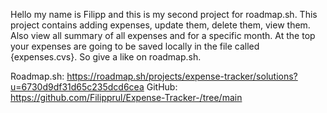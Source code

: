 Hello my name is Filipp and this is my second project for roadmap.sh.
This project contains adding expenses, update them, delete them, view them.
Also view all summary of all expenses and for a specific month.
At the top your expenses are going to be saved locally in the file called {expenses.cvs}.
So give a like on roadmap.sh.

Roadmap.sh: https://roadmap.sh/projects/expense-tracker/solutions?u=6730d9df31d65c235dcd6cea
GitHub: https://github.com/Filipprul/Expense-Tracker-/tree/main
